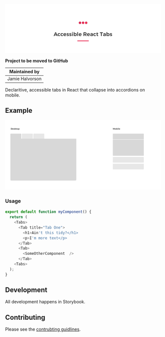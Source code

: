 ![React Accessible Tabs by Signal](readme-header.jpg)

**Project to be moved to GitHub**

| Maintained by |
|---------------|
| Jamie Halvorson |

Declaritive, accessible tabs in React that collapse into accordions on mobile.

## Example

![Desktop vs Mobile example](example.jpg)

### Usage

```javascript
export default function myComponent() {
  return (
    <Tabs>
      <Tab title="Tab One">
        <h1>Ain't this tidy?</h1>
        <p>I'm more text</p>
      </Tab>
      <Tab>
        <SomeOtherComponent  />
      </Tab>
    <Tabs>
  );
}
```

## Development

All development happens in Storybook.


## Contributing

Please see the [contrubting guidlines](CONTRIBUTING.md).
